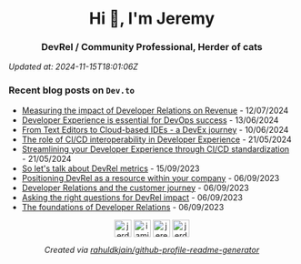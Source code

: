<h1 align="center">Hi 👋, I'm Jeremy</h1>
<h3 align="center">DevRel / Community Professional, Herder of cats</h3>

*Updated at: 2024-11-15T18:01:06Z*



### Recent blog posts on `Dev.to`


- [Measuring the impact of Developer Relations on Revenue](https://dev.to/jerdog/measuring-the-impact-of-developer-relations-on-revenue-17ia) - 12/07/2024
- [Developer Experience is essential for DevOps success](https://dev.to/jerdog/developer-experience-is-essential-for-devops-success-18nc) - 13/06/2024
- [From Text Editors to Cloud-based IDEs - a DevEx journey](https://dev.to/jerdog/from-text-editors-to-cloud-based-ides-a-devex-journey-312a) - 10/06/2024
- [The role of CI/CD interoperability in Developer Experience](https://dev.to/jerdog/the-role-of-cicd-interoperability-in-developer-experience-26dl) - 21/05/2024
- [Streamlining your Developer Experience through CI/CD standardization](https://dev.to/jerdog/streamlining-your-developer-experience-through-cicd-standardization-54ab) - 21/05/2024
- [So let&#39;s talk about DevRel metrics](https://dev.to/jerdog/so-lets-talk-about-devrel-metrics-and-impact-1chm) - 15/09/2023
- [Positioning DevRel as a resource within your company](https://dev.to/jerdog/positioning-devrel-as-a-resource-within-your-company-4cna) - 06/09/2023
- [Developer Relations and the customer journey](https://dev.to/jerdog/devrel-and-the-customer-journey-4gjc) - 06/09/2023
- [Asking the right questions for DevRel impact](https://dev.to/jerdog/asking-the-right-questions-for-devrel-impact-2nan) - 06/09/2023
- [The foundations of Developer Relations](https://dev.to/jerdog/the-foundations-of-devrel-o55) - 06/09/2023

<p align="center">
<a href="https://dev.to/jerdog" target="blank"><img align="center" src="https://cdn.jsdelivr.net/npm/simple-icons@3.0.1/icons/dev-dot-to.svg" alt="jerdog" height="30" width="30" /></a>
<a href="https://twitter.com/iamjerdog" target="blank"><img align="center" src="https://cdn.jsdelivr.net/npm/simple-icons@3.0.1/icons/twitter.svg" alt="iamjerdog" height="30" width="30" /></a>
<a href="https://linkedin.com/in/jeremymeiss" target="blank"><img align="center" src="https://cdn.jsdelivr.net/npm/simple-icons@3.0.1/icons/linkedin.svg" alt="jeremymeiss" height="30" width="30" /></a>
<a href="https://stackoverflow.com/users/jerdog" target="blank"><img align="center" src="https://cdn.jsdelivr.net/npm/simple-icons@3.0.1/icons/stackoverflow.svg" alt="jerdog" height="30" width="30" /></a>
</p>

<p align="center">
<em>Created via <a href="https://github.com/rahuldkjain/github-profile-readme-generator">rahuldkjain/github-profile-readme-generator</a></em>
</p>

